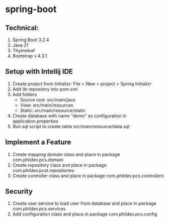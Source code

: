 # spring-boot
## Technical:

1. Spring Boot 3.2.4
2. Java 21
3. Thymeleaf
4. Bootstrap v.4.3.1


## Setup with Intellij IDE
1. Create project from Initializr: File > New > project > Spring Initializr
2. Add lib repository into pom.xml
3. Add folders
    - Source root: src/main/java
    - View: src/main/resources
    - Static: src/main/resource/static
4. Create database with name "demo" as configuration in application.properties
5. Run sql script to create table src/main/resource/data.sql

## Implement a Feature
1. Create mapping domain class and place in package com.phildev.pcs.domain
2. Create repository class and place in package com.phildev.pcst.repositories
3. Create controller class and place in package com.phildev.pcs.controllers

## Security
1. Create user service to load user from  database and place in package com.phildev.pcs.services
2. Add configuration class and place in package com.phildev.pcs.config
